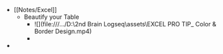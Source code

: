 - [[Notes/Excel]]
	- Beautify your Table
		- ![](file:///…/D:\2nd Brain Logseq\assets\EXCEL PRO TIP_ Color & Border Design.mp4)
		-
-